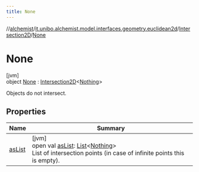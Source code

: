 ```yaml
---
title: None
---
```

//[alchemist](../../../../index.html)/[it.unibo.alchemist.model.interfaces.geometry.euclidean2d](../../index.html)/[Intersection2D](../index.html)/[None](index.html)



# None



[jvm]\
object [None](index.html) : [Intersection2D](../index.html)<[Nothing](https://kotlinlang.org/api/latest/jvm/stdlib/kotlin/-nothing/index.html)> 

Objects do not intersect.



## Properties


| Name | Summary |
|---|---|
| [asList](index.html#250520557%2FProperties%2F-134779887) | [jvm]<br>open val [asList](index.html#250520557%2FProperties%2F-134779887): [List](https://kotlinlang.org/api/latest/jvm/stdlib/kotlin.collections/-list/index.html)<[Nothing](https://kotlinlang.org/api/latest/jvm/stdlib/kotlin/-nothing/index.html)><br>List of intersection points (in case of infinite points this is empty). |


